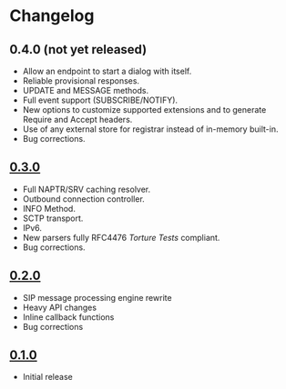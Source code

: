 Changelog
========

0.4.0 (not yet released)
------------------------
 
* Allow an endpoint to start a dialog with itself.
* Reliable provisional responses.
* UPDATE and MESSAGE methods.
* Full event support (SUBSCRIBE/NOTIFY).
* New options to customize supported extensions and to generate Require and Accept headers.
* Use of any external store for registrar instead of in-memory built-in.
* Bug corrections.



[0.3.0](https://github.com/kalta/nksip/releases/tag/v0.3.0)
------------------------
 
* Full NAPTR/SRV caching resolver.
* Outbound connection controller.
* INFO Method.
* SCTP transport.
* IPv6.
* New parsers fully RFC4476 _Torture Tests_ compliant.
* Bug corrections.


[0.2.0](https://github.com/kalta/nksip/releases/tag/v0.2.0)
-----

* SIP message processing engine rewrite
* Heavy API changes
* Inline callback functions
* Bug corrections


[0.1.0](https://github.com/kalta/nksip/releases/tag/v0.1.0)
-----

* Initial release


